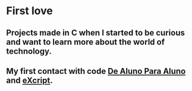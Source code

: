 # First love

## Projects made in C when I started to be curious and want to learn more about the world of technology.

## My first contact with code [De Aluno Para Aluno](https://www.youtube.com/playlist?list=PLa75BYTPDNKZWYypgOFEsX3H2Mg-SzuLW) and [eXcript](https://www.youtube.com/playlist?list=PLesCEcYj003SwVdufCQM5FIbrOd0GG1M4).

